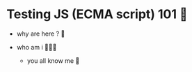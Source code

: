 # Testing JS (ECMA script) 101 💛


- why are here ?
    🤔


- who am i 🧑🏻‍🏫
    * you all know me 🥂
